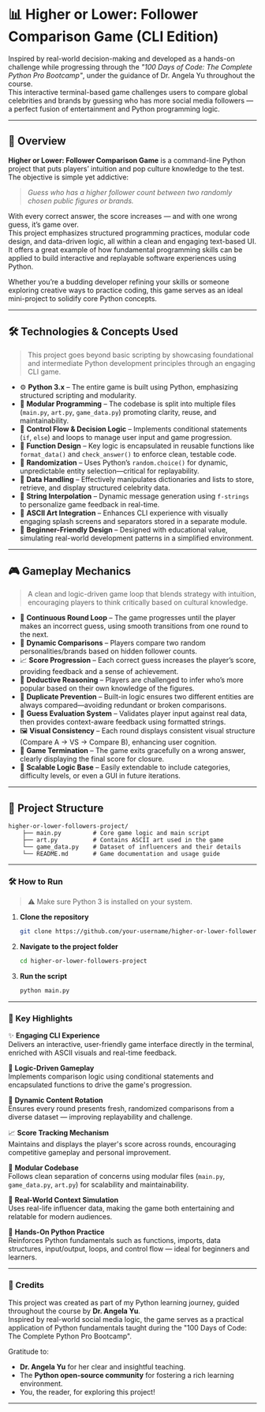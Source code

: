 # 📊 Higher or Lower: Follower Comparison Game (CLI Edition)

Inspired by real-world decision-making and developed as a hands-on challenge while progressing through the *"100 Days of Code: The Complete Python Pro Bootcamp"*, under the guidance of Dr. Angela Yu throughout the course.  
This interactive terminal-based game challenges users to compare global celebrities and brands by guessing who has more social media followers — a perfect fusion of entertainment and Python programming logic.

---

## 📖 Overview

**Higher or Lower: Follower Comparison Game** is a command-line Python project that puts players’ intuition and pop culture knowledge to the test. The objective is simple yet addictive:  
> *Guess who has a higher follower count between two randomly chosen public figures or brands.*

With every correct answer, the score increases — and with one wrong guess, it’s game over.  
This project emphasizes structured programming practices, modular code design, and data-driven logic, all within a clean and engaging text-based UI.  
It offers a great example of how fundamental programming skills can be applied to build interactive and replayable software experiences using Python.

Whether you’re a budding developer refining your skills or someone exploring creative ways to practice coding, this game serves as an ideal mini-project to solidify core Python concepts.

---

## 🛠️ Technologies & Concepts Used

> This project goes beyond basic scripting by showcasing foundational and intermediate Python development principles through an engaging CLI game.

- ⚙️ **Python 3.x** – The entire game is built using Python, emphasizing structured scripting and modularity.
- 🧩 **Modular Programming** – The codebase is split into multiple files (`main.py`, `art.py`, `game_data.py`) promoting clarity, reuse, and maintainability.
- 🔁 **Control Flow & Decision Logic** – Implements conditional statements (`if`, `else`) and loops to manage user input and game progression.
- 🎯 **Function Design** – Key logic is encapsulated in reusable functions like `format_data()` and `check_answer()` to enforce clean, testable code.
- 🎲 **Randomization** – Uses Python’s `random.choice()` for dynamic, unpredictable entity selection—critical for replayability.
- 🧱 **Data Handling** – Effectively manipulates dictionaries and lists to store, retrieve, and display structured celebrity data.
- 📜 **String Interpolation** – Dynamic message generation using `f-strings` to personalize game feedback in real-time.
- 🎨 **ASCII Art Integration** – Enhances CLI experience with visually engaging splash screens and separators stored in a separate module.
- 🚀 **Beginner-Friendly Design** – Designed with educational value, simulating real-world development patterns in a simplified environment.

---

## 🎮 Gameplay Mechanics

> A clean and logic-driven game loop that blends strategy with intuition, encouraging players to think critically based on cultural knowledge.

- 🔄 **Continuous Round Loop** – The game progresses until the player makes an incorrect guess, using smooth transitions from one round to the next.
- 👥 **Dynamic Comparisons** – Players compare two random personalities/brands based on hidden follower counts.
- 📈 **Score Progression** – Each correct guess increases the player’s score, providing feedback and a sense of achievement.
- 🧠 **Deductive Reasoning** – Players are challenged to infer who’s more popular based on their own knowledge of the figures.
- 🧹 **Duplicate Prevention** – Built-in logic ensures two different entities are always compared—avoiding redundant or broken comparisons.
- 🎯 **Guess Evaluation System** – Validates player input against real data, then provides context-aware feedback using formatted strings.
- 🖼️ **Visual Consistency** – Each round displays consistent visual structure (Compare A → VS → Compare B), enhancing user cognition.
- 🚫 **Game Termination** – The game exits gracefully on a wrong answer, clearly displaying the final score for closure.
- 🔧 **Scalable Logic Base** – Easily extendable to include categories, difficulty levels, or even a GUI in future iterations.

---

## 🧱 Project Structure

```
higher-or-lower-followers-project/
    ├── main.py         # Core game logic and main script
    ├── art.py          # Contains ASCII art used in the game
    └── game_data.py    # Dataset of influencers and their details
    └── README.md       # Game documentation and usage guide
```

---
### 🛠️ How to Run

> ⚠️ Make sure Python 3 is installed on your system.

1. **Clone the repository**
   ```bash
   git clone https://github.com/your-username/higher-or-lower-followers-project.git
   ```

2. **Navigate to the project folder**
   ```bash
   cd higher-or-lower-followers-project
   ```

3. **Run the script**
   ```bash
   python main.py
   ```

---

### 🔑 Key Highlights

✨ **Engaging CLI Experience**  
Delivers an interactive, user-friendly game interface directly in the terminal, enriched with ASCII visuals and real-time feedback.

🧠 **Logic-Driven Gameplay**  
Implements comparison logic using conditional statements and encapsulated functions to drive the game's progression.

🔄 **Dynamic Content Rotation**  
Ensures every round presents fresh, randomized comparisons from a diverse dataset — improving replayability and challenge.

📈 **Score Tracking Mechanism**  
Maintains and displays the player's score across rounds, encouraging competitive gameplay and personal improvement.

🧪 **Modular Codebase**  
Follows clean separation of concerns using modular files (`main.py`, `game_data.py`, `art.py`) for scalability and maintainability.

🎯 **Real-World Context Simulation**  
Uses real-life influencer data, making the game both entertaining and relatable for modern audiences.

🧰 **Hands-On Python Practice**  
Reinforces Python fundamentals such as functions, imports, data structures, input/output, loops, and control flow — ideal for beginners and learners.

---

### 🙌 Credits

This project was created as part of my Python learning journey, guided throughout the course by **Dr. Angela Yu**.  
Inspired by real-world social media logic, the game serves as a practical application of Python fundamentals taught during the "100 Days of Code: The Complete Python Pro Bootcamp".

Gratitude to:
- **Dr. Angela Yu** for her clear and insightful teaching.
- The **Python open-source community** for fostering a rich learning environment.
- You, the reader, for exploring this project!

---
